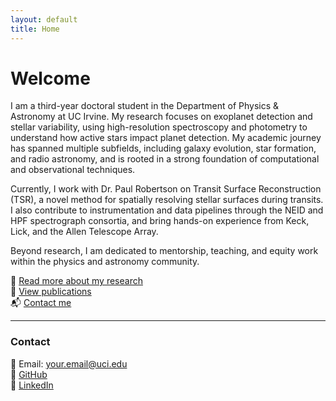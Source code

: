 ```yaml
---
layout: default
title: Home
---
```


# Welcome

I am a third-year doctoral student in the Department of Physics & Astronomy at UC Irvine. My research focuses on exoplanet detection and stellar variability, using high-resolution spectroscopy and photometry to understand how active stars impact planet detection. My academic journey has spanned multiple subfields, including galaxy evolution, star formation, and radio astronomy, and is rooted in a strong foundation of computational and observational techniques.

Currently, I work with Dr. Paul Robertson on Transit Surface Reconstruction (TSR), a novel method for spatially resolving stellar surfaces during transits. I also contribute to instrumentation and data pipelines through the NEID and HPF spectrograph consortia, and bring hands-on experience from Keck, Lick, and the Allen Telescope Array.

Beyond research, I am dedicated to mentorship, teaching, and equity work within the physics and astronomy community.

📄 [Read more about my research](research.html)  
📜 [View publications](publications.html)  
📬 [Contact me](#contact)

---
### Contact

📧 Email: your.email@uci.edu  
🔗 [GitHub](https://github.com/yourusername)  
🔗 [LinkedIn](https://linkedin.com/in/yourprofile)
